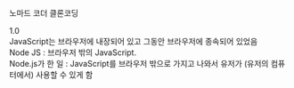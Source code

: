 노마드 코더 클론코딩

1.0 <br/>
JavaScript는 브라우저에 내장되어 있고 그동안 브라우저에 종속되어 있었음<br/>
Node JS : 브라우저 밖의 JavaScript.<br/>
Node.js가 한 일 : JavaScript를 브라우저 밖으로 가지고 나와서 유저가 (유저의 컴퓨터에서) 사용할 수 있게 함 

